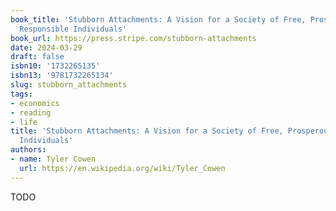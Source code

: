 ```yaml
---
book_title: 'Stubborn Attachments: A Vision for a Society of Free, Prosperous, and
  Responsible Individuals'
book_url: https://press.stripe.com/stubborn-attachments
date: 2024-03-29
draft: false
isbn10: '1732265135'
isbn13: '9781732265134'
slug: stubborn_attachments
tags:
- economics
- reading
- life
title: 'Stubborn Attachments: A Vision for a Society of Free, Prosperous, and Responsible
  Individuals'
authors:
- name: Tyler Cowen
  url: https://en.wikipedia.org/wiki/Tyler_Cowen
---
```



TODO
